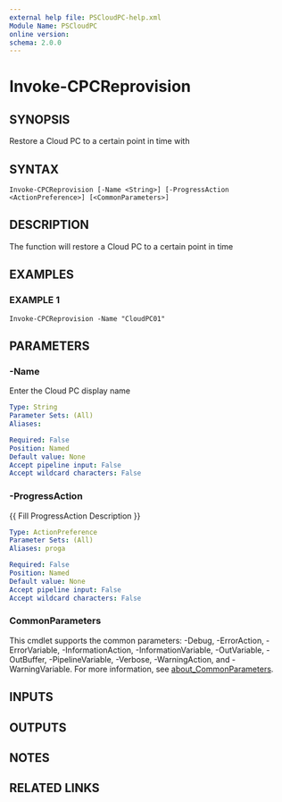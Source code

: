 ```yaml
---
external help file: PSCloudPC-help.xml
Module Name: PSCloudPC
online version:
schema: 2.0.0
---
```


# Invoke-CPCReprovision

## SYNOPSIS
Restore a Cloud PC to a certain point in time with

## SYNTAX

```
Invoke-CPCReprovision [-Name <String>] [-ProgressAction <ActionPreference>] [<CommonParameters>]
```

## DESCRIPTION
The function will restore a Cloud PC to a certain point in time

## EXAMPLES

### EXAMPLE 1
```
Invoke-CPCReprovision -Name "CloudPC01"
```

## PARAMETERS

### -Name
Enter the Cloud PC display name

```yaml
Type: String
Parameter Sets: (All)
Aliases:

Required: False
Position: Named
Default value: None
Accept pipeline input: False
Accept wildcard characters: False
```

### -ProgressAction
{{ Fill ProgressAction Description }}

```yaml
Type: ActionPreference
Parameter Sets: (All)
Aliases: proga

Required: False
Position: Named
Default value: None
Accept pipeline input: False
Accept wildcard characters: False
```

### CommonParameters
This cmdlet supports the common parameters: -Debug, -ErrorAction, -ErrorVariable, -InformationAction, -InformationVariable, -OutVariable, -OutBuffer, -PipelineVariable, -Verbose, -WarningAction, and -WarningVariable. For more information, see [about_CommonParameters](http://go.microsoft.com/fwlink/?LinkID=113216).

## INPUTS

## OUTPUTS

## NOTES

## RELATED LINKS
